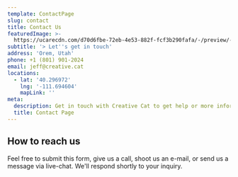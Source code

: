 ```yaml
---
template: ContactPage
slug: contact
title: Contact Us
featuredImage: >-
  https://ucarecdn.com/d70d6fbe-72eb-4e53-882f-fcf3b290fafa/-/preview/-/grayscale/
subtitle: '> Let''s get in touch'
address: 'Orem, Utah'
phone: +1 (801) 901-2024
email: jeff@creative.cat
locations:
  - lat: '40.296972'
    lng: '-111.694604'
    mapLink: ''
meta:
  description: Get in touch with Creative Cat to get help or more information.
  title: Contact Page
---
```

## How to reach us

Feel free to submit this form, give us a call, shoot us an e-mail, or send us a message via live-chat. We'll respond shortly to your inquiry. 
